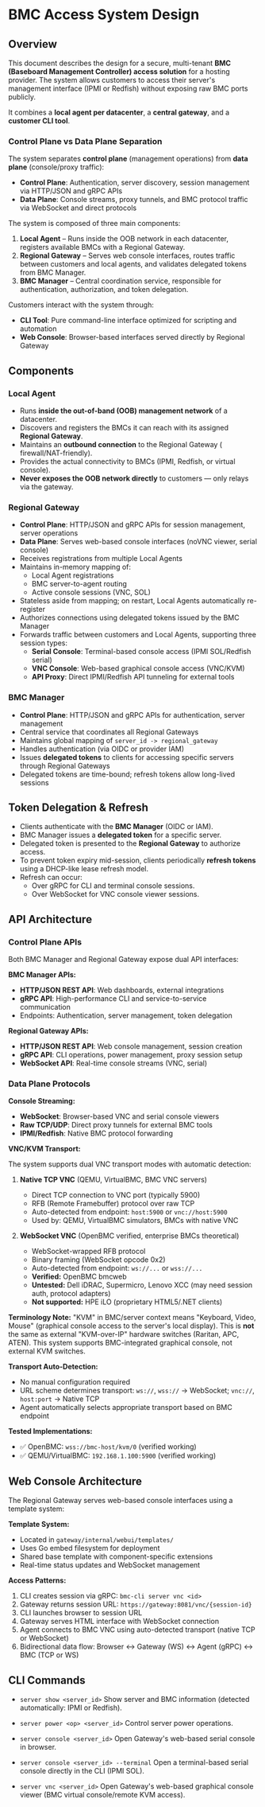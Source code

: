 # BMC Access System Design

## Overview

This document describes the design for a secure, multi-tenant **BMC (Baseboard
Management Controller) access solution** for a hosting provider. The system
allows customers to access their server's management interface (IPMI or Redfish)
without exposing raw BMC ports publicly.

It combines a **local agent per datacenter**, a **central gateway**, and a
**customer CLI tool**.

### Control Plane vs Data Plane Separation

The system separates **control plane** (management operations) from
**data plane** (console/proxy traffic):

- **Control Plane**: Authentication, server discovery, session management via
  HTTP/JSON and gRPC APIs
- **Data Plane**: Console streams, proxy tunnels, and BMC protocol traffic via
  WebSocket and direct protocols

The system is composed of three main components:

1. **Local Agent** – Runs inside the OOB network in each datacenter, registers
   available BMCs with a Regional Gateway.
2. **Regional Gateway** – Serves web console interfaces, routes traffic between
   customers and local agents, and validates delegated tokens from BMC Manager.
3. **BMC Manager** – Central coordination service, responsible for
   authentication, authorization, and token delegation.

Customers interact with the system through:

- **CLI Tool**: Pure command-line interface optimized for scripting and
  automation
- **Web Console**: Browser-based interfaces served directly by Regional Gateway

## Components

### Local Agent

- Runs **inside the out-of-band (OOB) management network** of a datacenter.
- Discovers and registers the BMCs it can reach with its assigned **Regional
  Gateway**.
- Maintains an **outbound connection** to the Regional Gateway (
  firewall/NAT-friendly).
- Provides the actual connectivity to BMCs (IPMI, Redfish, or virtual console).
- **Never exposes the OOB network directly** to customers — only relays via the
  gateway.

### Regional Gateway

- **Control Plane**: HTTP/JSON and gRPC APIs for session management, server
  operations
- **Data Plane**: Serves web-based console interfaces (noVNC viewer, serial
  console)
- Receives registrations from multiple Local Agents
- Maintains in-memory mapping of:
	- Local Agent registrations
	- BMC server-to-agent routing
	- Active console sessions (VNC, SOL)
- Stateless aside from mapping; on restart, Local Agents automatically
  re-register
- Authorizes connections using delegated tokens issued by the BMC Manager
- Forwards traffic between customers and Local Agents, supporting three session
  types:
	- **Serial Console**: Terminal-based console access (IPMI SOL/Redfish
	  serial)
	- **VNC Console**: Web-based graphical console access (VNC/KVM)
	- **API Proxy**: Direct IPMI/Redfish API tunneling for external tools

### BMC Manager

- **Control Plane**: HTTP/JSON and gRPC APIs for authentication, server
  management
- Central service that coordinates all Regional Gateways
- Maintains global mapping of `server_id -> regional_gateway`
- Handles authentication (via OIDC or provider IAM)
- Issues **delegated tokens** to clients for accessing specific servers through
  Regional Gateways
- Delegated tokens are time-bound; refresh tokens allow long-lived sessions

## Token Delegation & Refresh

- Clients authenticate with the **BMC Manager** (OIDC or IAM).
- BMC Manager issues a **delegated token** for a specific server.
- Delegated token is presented to the **Regional Gateway** to authorize access.
- To prevent token expiry mid-session, clients periodically **refresh tokens**
  using a DHCP-like lease refresh model.
- Refresh can occur:
	- Over gRPC for CLI and terminal console sessions.
	- Over WebSocket for VNC console viewer sessions.

## API Architecture

### Control Plane APIs

Both BMC Manager and Regional Gateway expose dual API interfaces:

**BMC Manager APIs:**

- **HTTP/JSON REST API**: Web dashboards, external integrations
- **gRPC API**: High-performance CLI and service-to-service communication
- Endpoints: Authentication, server management, token delegation

**Regional Gateway APIs:**

- **HTTP/JSON REST API**: Web console management, session creation
- **gRPC API**: CLI operations, power management, proxy session setup
- **WebSocket API**: Real-time console streams (VNC, serial)

### Data Plane Protocols

**Console Streaming:**

- **WebSocket**: Browser-based VNC and serial console viewers
- **Raw TCP/UDP**: Direct proxy tunnels for external BMC tools
- **IPMI/Redfish**: Native BMC protocol forwarding

**VNC/KVM Transport:**

The system supports dual VNC transport modes with automatic detection:

1. **Native TCP VNC** (QEMU, VirtualBMC, BMC VNC servers)
	- Direct TCP connection to VNC port (typically 5900)
	- RFB (Remote Framebuffer) protocol over raw TCP
	- Auto-detected from endpoint: `host:5900` or `vnc://host:5900`
	- Used by: QEMU, VirtualBMC simulators, BMCs with native VNC

2. **WebSocket VNC** (OpenBMC verified, enterprise BMCs theoretical)
	- WebSocket-wrapped RFB protocol
	- Binary framing (WebSocket opcode 0x2)
	- Auto-detected from endpoint: `ws://...` or `wss://...`
	- **Verified:** OpenBMC bmcweb
	- **Untested:** Dell iDRAC, Supermicro, Lenovo XCC (may need session auth,
	  protocol adapters)
	- **Not supported:** HPE iLO (proprietary HTML5/.NET clients)

**Terminology Note:** "KVM" in BMC/server context means "Keyboard, Video,
Mouse" (graphical console access to the server's local display). This is **not**
the same as external "KVM-over-IP" hardware switches (Raritan, APC, ATEN). This
system supports BMC-integrated graphical console, not external KVM switches.

**Transport Auto-Detection:**

- No manual configuration required
- URL scheme determines transport: `ws://`, `wss://` → WebSocket; `vnc://`,
  `host:port` → Native TCP
- Agent automatically selects appropriate transport based on BMC endpoint

**Tested Implementations:**

- ✅ OpenBMC: `wss://bmc-host/kvm/0` (verified working)
- ✅ QEMU/VirtualBMC: `192.168.1.100:5900` (verified working)

## Web Console Architecture

The Regional Gateway serves web-based console interfaces using a template
system:

**Template System:**

- Located in `gateway/internal/webui/templates/`
- Uses Go embed filesystem for deployment
- Shared base template with component-specific extensions
- Real-time status updates and WebSocket management

**Access Patterns:**

1. CLI creates session via gRPC: `bmc-cli server vnc <id>`
2. Gateway returns session URL: `https://gateway:8081/vnc/{session-id}`
3. CLI launches browser to session URL
4. Gateway serves HTML interface with WebSocket connection
5. Agent connects to BMC VNC using auto-detected transport (native TCP or
   WebSocket)
6. Bidirectional data flow: Browser ↔ Gateway (WS) ↔ Agent (gRPC) ↔ BMC (TCP or
   WS)

## CLI Commands

- `server show <server_id>`
  Show server and BMC information (detected automatically: IPMI or Redfish).

- `server power <op> <server_id>`
  Control server power operations.

- `server console <server_id>`
  Open Gateway's web-based serial console in browser.

- `server console <server_id> --terminal`
  Open a terminal-based serial console directly in the CLI (IPMI SOL).

- `server vnc <server_id>`
  Open Gateway's web-based graphical console viewer (BMC virtual console/remote
  KVM access).
